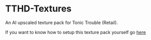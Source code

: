 # TTHD-Textures
An AI upscaled texture pack for Tonic Trouble (Retail).

If you want to know how to setup this texture pack yourself go [here](https://www.youtube.com/)
